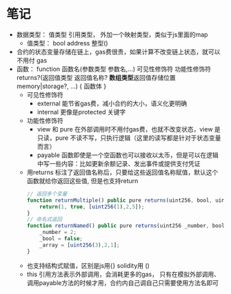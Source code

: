 # 笔记

* 数据类型： 值类型 引用类型， 外加一个映射类型，类似于js里面的map
  * 值类型： bool address 整型()
* 合约的状态变量存储在链上，gas费很贵，如果计算不改变链上状态，就可以不用付 gas
* 函数： function 函数名(参数类型 参数名,...) 可见性修饰符 功能性修饰符 returns?(返回值类型 返回值名称? **数组类型**返回值存储位置memory|storage?, ...) { 函数体 }
  * 可见性修饰符 
    * external 能节省gas费，减小合约的大小，语义化更明确
    * internal 更像是protected 关键字
  * 功能性修饰符
    * view 和 pure 在外部调用时不用付gas费，也就不改变状态，view 是只读，pure 不读不写，只执行逻辑（这里的读写都是针对于状态变量而言）
    * payable 函数即使是一个空函数也可以接收以太币，但是可以在逻辑中写一些内容：比如更新余额记录、发出事件或提供支付凭证
  * 用returns 标注了返回值名称后，只要给这些返回值名称赋值，默认这个函数就给你返回这些值, 但是也支持return
    ```js
    // 返回多个变量
    function returnMultiple() public pure returns(uint256, bool, uint256[3] memory){
        return(1, true, [uint256(1),2,5]);
    }
    // 命名式返回 
    function returnNamed() public pure returns(uint256 _number, bool _bool, uint256[3] memory _array){
        _number = 2;
        _bool = false;
        _array = [uint256(3),2,1];
    }
    ```
   * 也支持结构式赋值，区别是js用{} solidity用 ()
   * this 引用方法表示外部调用，会消耗更多的gas， 只有在模拟外部调用、调用payable方法的时候才用，合约内自己调自己只需要使用方法名即可
